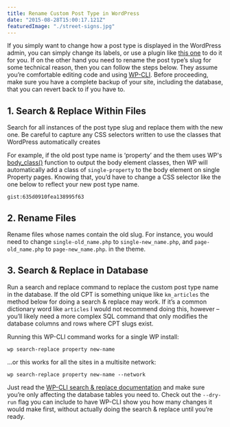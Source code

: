 ```yaml
---
title: Rename Custom Post Type in WordPress
date: "2015-08-28T15:00:17.121Z"
featuredImage: "./street-signs.jpg"
---
```


If you simply want to change how a post type is displayed in the WordPress admin, you can simply change its labels, or use a plugin like [this one](https://wordpress.org/plugins/cpt-editor/) to do it for you. If on the other hand you need to rename the post type’s slug for some technical reason, then you can follow the steps below. They assume you’re comfortable editing code and using [WP-CLI](http://wp-cli.org/). Before proceeding, make sure you have a complete backup of your site, including the database, that you can revert back to if you have to.

## 1. Search & Replace Within Files

Search for all instances of the post type slug and replace them with the new one. Be careful to capture any CSS selectors written to use the classes that WordPress automatically creates

For example, if the old post type name is ‘property’ and the them uses WP's [body_class()](https://developer.wordpress.org/reference/functions/body_class/) function to output the body element classes, then WP will automatically add a class of `single-property` to the body element on single Property pages. Knowing that, you’d have to change a CSS selector like the one below to reflect your new post type name.

`gist:635d0910fea138995f63`

## 2. Rename Files

Rename files whose names contain the old slug. For instance, you would need to change `single-old_name.php` to `single-new_name.php`, and `page-old_name.php` to `page-new_name.php`. in the theme.

## 3. Search & Replace in Database

Run a search and replace command to replace the custom post type name in the database. If the old CPT is something unique like `km_articles` the method below for doing a search & replace may work. If it’s a common dictionary word like `articles` I would not recommend doing this, however – you’ll likely need a more complex SQL command that only modifies the database columns and rows where CPT slugs exist.

Running this WP-CLI command works for a single WP install:

`wp search-replace property new-name`

…or this works for all the sites in a multisite network:

`wp search-replace property new-name --network`

Just read the [WP-CLI search & replace documentation](https://developer.wordpress.org/cli/commands/search-replace/) and make sure you’re only affecting the database tables you need to. Check out the `--dry-run` flag you can include to have WP-CLI show you how many changes it would make first, without actually doing the search & replace until you’re ready.